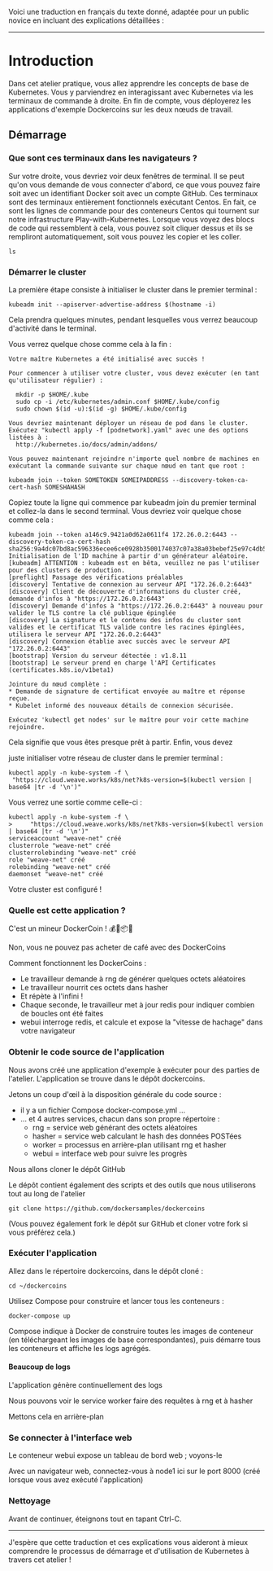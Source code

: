 Voici une traduction en français du texte donné, adaptée pour un public novice en incluant des explications détaillées :

---

# Introduction

Dans cet atelier pratique, vous allez apprendre les concepts de base de Kubernetes. Vous y parviendrez en interagissant avec Kubernetes via les terminaux de commande à droite. En fin de compte, vous déployerez les applications d'exemple Dockercoins sur les deux nœuds de travail.

## Démarrage

### Que sont ces terminaux dans les navigateurs ?

Sur votre droite, vous devriez voir deux fenêtres de terminal. Il se peut qu'on vous demande de vous connecter d'abord, ce que vous pouvez faire soit avec un identifiant Docker soit avec un compte GitHub. Ces terminaux sont des terminaux entièrement fonctionnels exécutant Centos. En fait, ce sont les lignes de commande pour des conteneurs Centos qui tournent sur notre infrastructure Play-with-Kubernetes. Lorsque vous voyez des blocs de code qui ressemblent à cela, vous pouvez soit cliquer dessus et ils se rempliront automatiquement, soit vous pouvez les copier et les coller.

```
ls
```

### Démarrer le cluster

La première étape consiste à initialiser le cluster dans le premier terminal :

```
kubeadm init --apiserver-advertise-address $(hostname -i)
```

Cela prendra quelques minutes, pendant lesquelles vous verrez beaucoup d'activité dans le terminal.

Vous verrez quelque chose comme cela à la fin :

```
Votre maître Kubernetes a été initialisé avec succès !

Pour commencer à utiliser votre cluster, vous devez exécuter (en tant qu'utilisateur régulier) :

  mkdir -p $HOME/.kube
  sudo cp -i /etc/kubernetes/admin.conf $HOME/.kube/config
  sudo chown $(id -u):$(id -g) $HOME/.kube/config

Vous devriez maintenant déployer un réseau de pod dans le cluster.
Exécutez "kubectl apply -f [podnetwork].yaml" avec une des options listées à :
  http://kubernetes.io/docs/admin/addons/

Vous pouvez maintenant rejoindre n'importe quel nombre de machines en exécutant la commande suivante sur chaque nœud en tant que root :

kubeadm join --token SOMETOKEN SOMEIPADDRESS --discovery-token-ca-cert-hash SOMESHAHASH
```

Copiez toute la ligne qui commence par kubeadm join du premier terminal et collez-la dans le second terminal. Vous devriez voir quelque chose comme cela :

```
kubeadm join --token a146c9.9421a0d62a0611f4 172.26.0.2:6443 --discovery-token-ca-cert-hash sha256:9a4dc07bd8ac596336ecee6ce0928b3500174037c07a38a03bebef25e97c4db5
Initialisation de l'ID machine à partir d'un générateur aléatoire.
[kubeadm] ATTENTION : kubeadm est en bêta, veuillez ne pas l'utiliser pour des clusters de production.
[preflight] Passage des vérifications préalables
[discovery] Tentative de connexion au serveur API "172.26.0.2:6443"
[discovery] Client de découverte d'informations du cluster créé, demande d'infos à "https://172.26.0.2:6443"
[discovery] Demande d'infos à "https://172.26.0.2:6443" à nouveau pour valider le TLS contre la clé publique épinglée
[discovery] La signature et le contenu des infos du cluster sont valides et le certificat TLS valide contre les racines épinglées, utilisera le serveur API "172.26.0.2:6443"
[discovery] Connexion établie avec succès avec le serveur API "172.26.0.2:6443"
[bootstrap] Version du serveur détectée : v1.8.11
[bootstrap] Le serveur prend en charge l'API Certificates (certificates.k8s.io/v1beta1)

Jointure du nœud complète :
* Demande de signature de certificat envoyée au maître et réponse reçue.
* Kubelet informé des nouveaux détails de connexion sécurisée.

Exécutez 'kubectl get nodes' sur le maître pour voir cette machine rejoindre.
```

Cela signifie que vous êtes presque prêt à partir. Enfin, vous devez

 juste initialiser votre réseau de cluster dans le premier terminal :

```
kubectl apply -n kube-system -f \
 "https://cloud.weave.works/k8s/net?k8s-version=$(kubectl version | base64 |tr -d '\n')"
```

Vous verrez une sortie comme celle-ci :

```
kubectl apply -n kube-system -f \
>     "https://cloud.weave.works/k8s/net?k8s-version=$(kubectl version | base64 |tr -d '\n')"
serviceaccount "weave-net" créé
clusterrole "weave-net" créé
clusterrolebinding "weave-net" créé
role "weave-net" créé
rolebinding "weave-net" créé
daemonset "weave-net" créé
```

Votre cluster est configuré !

### Quelle est cette application ?

C'est un mineur DockerCoin ! 💰🐳📦🚢

Non, vous ne pouvez pas acheter de café avec des DockerCoins

Comment fonctionnent les DockerCoins :

- Le travailleur demande à rng de générer quelques octets aléatoires
- Le travailleur nourrit ces octets dans hasher
- Et répète à l'infini !
- Chaque seconde, le travailleur met à jour redis pour indiquer combien de boucles ont été faites
- webui interroge redis, et calcule et expose la "vitesse de hachage" dans votre navigateur

### Obtenir le code source de l'application

Nous avons créé une application d'exemple à exécuter pour des parties de l'atelier. L'application se trouve dans le dépôt dockercoins.

Jetons un coup d'œil à la disposition générale du code source :

- il y a un fichier Compose docker-compose.yml …
- … et 4 autres services, chacun dans son propre répertoire :
  - rng = service web générant des octets aléatoires
  - hasher = service web calculant le hash des données POSTées
  - worker = processus en arrière-plan utilisant rng et hasher
  - webui = interface web pour suivre les progrès

Nous allons cloner le dépôt GitHub

Le dépôt contient également des scripts et des outils que nous utiliserons tout au long de l'atelier

```
git clone https://github.com/dockersamples/dockercoins
```

(Vous pouvez également fork le dépôt sur GitHub et cloner votre fork si vous préférez cela.)

### Exécuter l'application

Allez dans le répertoire dockercoins, dans le dépôt cloné :

```
cd ~/dockercoins
```

Utilisez Compose pour construire et lancer tous les conteneurs :

```
docker-compose up
```

Compose indique à Docker de construire toutes les images de conteneur (en téléchargeant les images de base correspondantes), puis démarre tous les conteneurs et affiche les logs agrégés.

#### Beaucoup de logs

L'application génère continuellement des logs

Nous pouvons voir le service worker faire des requêtes à rng et à hasher

Mettons cela en arrière-plan

### Se connecter à l'interface web

Le conteneur webui expose un tableau de bord web ; voyons-le

Avec un navigateur web, connectez-vous à node1 ici sur le port 8000 (créé lorsque vous avez exécuté l'application)

### Nettoyage

Avant de continuer, éteignons tout en tapant Ctrl-C.

---

J'espère que cette traduction et ces explications vous aideront à mieux comprendre le processus de démarrage et d'utilisation de Kubernetes à travers cet atelier !
